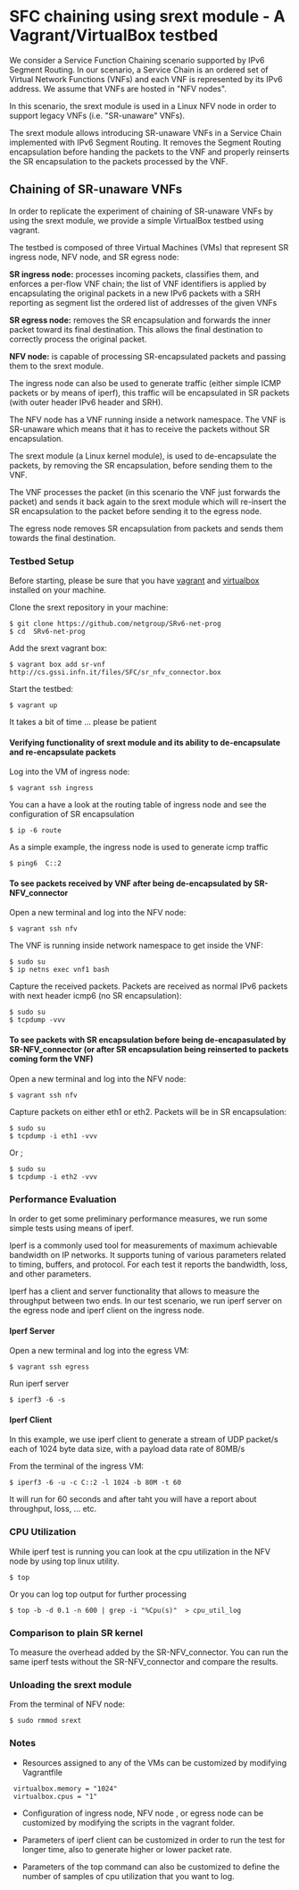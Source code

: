 # SFC chaining using srext module - A Vagrant/VirtualBox testbed

We consider a Service Function Chaining scenario supported by IPv6 Segment Routing. In our scenario, a Service Chain is an ordered set of Virtual Network Functions (VNFs) and each VNF is represented by its IPv6 address. We assume that VNFs are hosted in "NFV nodes". 

In this scenario, the srext module is used in a Linux NFV node in order to support legacy VNFs (i.e. "SR-unaware" VNFs). 

The srext module allows introducing SR-unaware VNFs in a Service Chain implemented with IPv6 Segment Routing. It removes the Segment
Routing encapsulation before handing the packets to the VNF and properly reinserts the SR encapsulation to the packets processed by the VNF. 

## Chaining of SR-unaware VNFs 

In order to replicate the experiment of chaining of SR-unaware VNFs by using the srext module, we provide a simple VirtualBox testbed using vagrant.

The testbed is composed of three Virtual Machines (VMs) that represent SR ingress node, NFV node, and SR egress node: 

**SR ingress node:** processes incoming packets, classifies them, and enforces a per-flow VNF chain; the list of VNF identifiers is applied by encapsulating the original packets in a new IPv6 packets with a SRH reporting as segment list the ordered list of addresses of the given VNFs

**SR egress node:** removes the SR encapsulation and forwards the inner packet toward its final destination. This allows the final destination to correctly process the original packet.

**NFV node:** is capable of processing SR-encapsulated packets and passing them to the srext module.

The ingress node can also be used to generate traffic (either simple ICMP packets  or by means of iperf), this traffic will be encapsulated in SR packets (with outer header IPv6 header and SRH).

The NFV node has a VNF running inside a network namespace. The VNF is SR-unaware which means that it has to receive the packets without SR encapsulation. 

The srext module (a Linux kernel module), is used to de-encapsulate the packets, by removing the SR encapsulation, before sending them to the VNF.

The VNF processes the packet (in this scenario the VNF just forwards the packet) and sends it back again to the srext module which will re-insert the SR encapsulation to the packet before sending it to the egress node.

The egress node removes SR encapsulation from packets and sends them towards the final destination.

### Testbed Setup 
Before starting, please be sure that you have [vagrant](https://www.vagrantup.com/downloads.html) and [virtualbox](https://www.virtualbox.org/wiki/Downloads) installed on your machine.

Clone the srext repository in your machine: 

```
$ git clone https://github.com/netgroup/SRv6-net-prog
$ cd  SRv6-net-prog
```
Add the srext vagrant box:
```
$ vagrant box add sr-vnf http://cs.gssi.infn.it/files/SFC/sr_nfv_connector.box 
```
Start the testbed:
```
$ vagrant up 
```
It takes a bit of time ... please be patient 

#### Verifying functionality of srext module and its ability to de-encapsulate and re-encapsulate packets

Log into the VM of ingress node: 
```
$ vagrant ssh ingress 
```
You can a have a look at the routing table of ingress node and see the configuration of SR encapsulation  
```
$ ip -6 route 
```
As a simple example, the ingress node is used to generate icmp traffic
```
$ ping6  C::2 
```
#### To see packets received by VNF after being de-encapsulated by SR-NFV_connector

Open a new terminal and log into the NFV node:
```
$ vagrant ssh nfv 
```
The VNF is running inside network namespace to get inside the VNF:
```
$ sudo su
$ ip netns exec vnf1 bash 
```
Capture the received packets. Packets are received as normal IPv6 packets with next header icmp6 (no SR encapsulation):
```
$ sudo su
$ tcpdump -vvv
``` 
#### To see packets with SR encapsulation before being de-encapasulated by SR-NFV_connector (or after SR encapsulation being  reinserted to packets coming form the VNF)

Open a new terminal and log into the NFV node:
```
$ vagrant ssh nfv
```
Capture packets on either eth1 or eth2. Packets will be in SR encapsulation: 
```
$ sudo su
$ tcpdump -i eth1 -vvv
```
Or ;
```
$ sudo su
$ tcpdump -i eth2 -vvv
```
### Performance Evaluation
In order to get some preliminary performance measures, we run some simple tests using means of iperf.

Iperf is a commonly used tool for measurements of maximum achievable bandwidth on IP networks. It supports tuning of various parameters related to timing, buffers, and protocol. For each test it reports the bandwidth, loss, and other parameters.

Iperf has a client and server functionality that allows to measure the throughput between two ends. In our test scenario, we run iperf server on the egress node and iperf client on the ingress node.

#### Iperf Server
Open a new terminal and log into the egress VM:

```
$ vagrant ssh egress 
```
Run iperf server
```
$ iperf3 -6 -s
```

#### Iperf Client 
In this example, we use iperf client to generate a stream of UDP packet/s each of 1024 byte data size, with a payload data rate of 80MB/s

From the terminal of the ingress VM:
```
$ iperf3 -6 -u -c C::2 -l 1024 -b 80M -t 60
```

It will run for 60 seconds and after taht you will have a report about throughput, loss, ... etc.


### CPU Utilization

While iperf test is running you can look at the cpu utilization in the NFV node by using top linux utility.

```
$ top 
```

Or you can log top output for further processing

```
$ top -b -d 0.1 -n 600 | grep -i "%Cpu(s)"  > cpu_util_log
```

### Comparison to plain SR kernel
To measure the overhead added by the SR-NFV_connector. You can run the same iperf tests without the SR-NFV_connector and compare the results.

### Unloading the srext module
From the terminal of NFV node:
```
$ sudo rmmod srext
```

### Notes 

- Resources assigned to any of the VMs can be customized by modifying Vagrantfile 

```
 virtualbox.memory = "1024"
 virtualbox.cpus = "1"
```
- Configuration of ingress node, NFV node , or egress node can be customized by modifying the scripts in the vagrant folder.

- Parameters of iperf client can be customized in order to run the test for longer time, also to generate higher or lower packet rate.

- Parameters of the top command can also be customized to define the number of samples of cpu utilization that you want to log.
